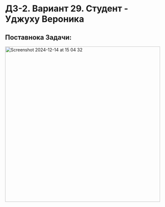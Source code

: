 # ДЗ-2. Вариант 29. Студент - Уджуху Вероника


## Поставнока Задачи:

<img width="503" alt="Screenshot 2024-12-14 at 15 04 32" src="https://github.com/user-attachments/assets/ad62455a-47da-4232-9c10-acb27b792b72" />
